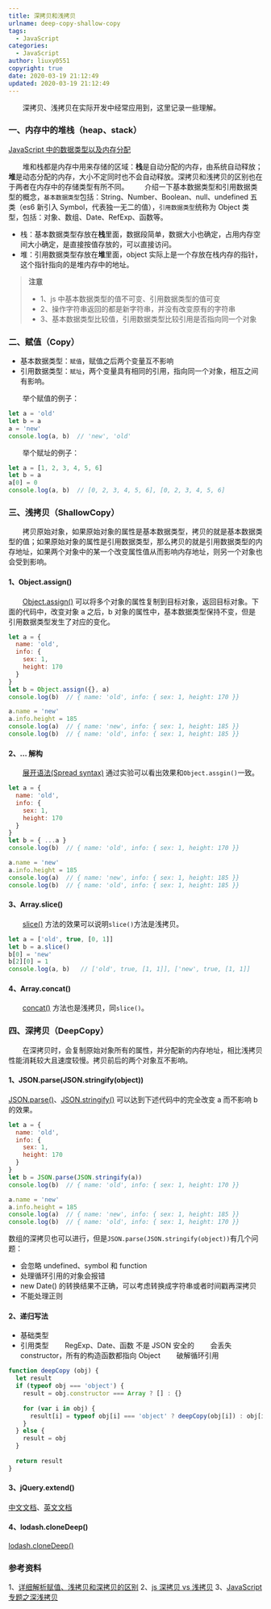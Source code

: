 ```yaml
---
title: 深拷贝和浅拷贝
urlname: deep-copy-shallow-copy
tags:
  - JavaScript
categories:
  - JavaScript
author: liuxy0551
copyright: true
date: 2020-03-19 21:12:49
updated: 2020-03-19 21:12:49
---
```



　　深拷贝、浅拷贝在实际开发中经常应用到，这里记录一些理解。
<!--more-->


### 一、内存中的堆栈（heap、stack）

[JavaScript 中的数据类型以及内存分配](https://liuxianyu.cn/article/js-typeof.html)

&emsp;&emsp;堆和栈都是内存中用来存储的区域：**栈**是自动分配的内存，由系统自动释放；**堆**是动态分配的内存，大小不定同时也不会自动释放。深拷贝和浅拷贝的区别也在于两者在内存中的存储类型有所不同。
&emsp;&emsp;介绍一下基本数据类型和引用数据类型的概念，`基本数据类型`包括：String、Number、Boolean、null、undefined 五类（es6 新引入 Symbol，代表独一无二的值），`引用数据类型`统称为 Object 类型，包括：对象、数组、Date、RefExp、函数等。

- 栈：基本数据类型存放在**栈**里面，数据段简单，数据大小也确定，占用内存空间大小确定，是直接按值存放的，可以直接访问。
- 堆：引用数据类型存放在**堆**里面，object 实际上是一个存放在栈内存的指针，这个指针指向的是堆内存中的地址。

>**注意**
>* 1、js 中基本数据类型的值不可变、引用数据类型的值可变
>* 2、操作字符串返回的都是新字符串，并没有改变原有的字符串
>* 3、基本数据类型比较值，引用数据类型比较引用是否指向同一个对象

### 二、赋值（Copy）

- 基本数据类型：`赋值`，赋值之后两个变量互不影响
- 引用数据类型：`赋址`，两个变量具有相同的引用，指向同一个对象，相互之间有影响。

　　举个赋值的例子：
``` javascript
let a = 'old'
let b = a
a = 'new'
console.log(a, b)  // 'new', 'old'
```

　　举个赋址的例子：
``` javascript
let a = [1, 2, 3, 4, 5, 6]
let b = a
a[0] = 0
console.log(a, b)  // [0, 2, 3, 4, 5, 6], [0, 2, 3, 4, 5, 6]
```


### 三、浅拷贝（ShallowCopy）

&emsp;&emsp;拷贝原始对象，如果原始对象的属性是基本数据类型，拷贝的就是基本数据类型的值；如果原始对象的属性是引用数据类型，那么拷贝的就是引用数据类型的内存地址，如果两个对象中的某一个改变属性值从而影响内存地址，则另一个对象也会受到影响。

#### 1、Object.assign()

&emsp;&emsp;[Object.assign()](https://developer.mozilla.org/zh-CN/docs/Web/JavaScript/Reference/Global_Objects/Object/assign) 可以将多个对象的属性复制到目标对象，返回目标对象。下面的代码中，改变对象 a 之后，b 对象的属性中，基本数据类型保持不变，但是引用数据类型发生了对应的变化。

``` javascript
let a = {
  name: 'old',
  info: {
    sex: 1,
    height: 170
  }
}
let b = Object.assign({}, a)
console.log(b)  // { name: 'old', info: { sex: 1, height: 170 }}

a.name = 'new'
a.info.height = 185
console.log(a)  // { name: 'new', info: { sex: 1, height: 185 }}
console.log(b)  // { name: 'old', info: { sex: 1, height: 185 }}
```

#### 2、... 解构

&emsp;&emsp;[展开语法(Spread syntax)](https://developer.mozilla.org/zh-CN/docs/Web/JavaScript/Reference/Operators/Spread_syntax) 通过实验可以看出效果和`Object.assgin()`一致。

``` javascript
let a = {
  name: 'old',
  info: {
    sex: 1,
    height: 170
  }
}
let b = { ...a }
console.log(b)  // { name: 'old', info: { sex: 1, height: 170 }}

a.name = 'new'
a.info.height = 185
console.log(a)  // { name: 'new', info: { sex: 1, height: 185 }}
console.log(b)  // { name: 'old', info: { sex: 1, height: 185 }}
```

#### 3、Array.slice()

&emsp;&emsp;[slice()](https://developer.mozilla.org/zh-CN/docs/Web/JavaScript/Reference/Global_Objects/Array/slice) 方法的效果可以说明`slice()`方法是浅拷贝。

``` javascript
let a = ['old', true, [0, 1]]
let b = a.slice()
b[0] = 'new'
b[2][0] = 1
console.log(a, b)   // ['old', true, [1, 1]], ['new', true, [1, 1]]
```


#### 4、Array.concat()

&emsp;&emsp;[concat()](https://developer.mozilla.org/zh-CN/docs/Web/JavaScript/Reference/Global_Objects/Array/concat) 方法也是浅拷贝，同`slice()`。


### 四、深拷贝（DeepCopy）

&emsp;&emsp;在深拷贝时，会复制原始对象所有的属性，并分配新的内存地址，相比浅拷贝性能消耗较大且速度较慢。拷贝前后的两个对象互不影响。

#### 1、JSON.parse(JSON.stringify(object))

[JSON.parse()](https://developer.mozilla.org/zh-CN/docs/Web/JavaScript/Reference/Global_Objects/JSON/parse)、[JSON.stringify()](https://developer.mozilla.org/zh-CN/docs/Web/JavaScript/Reference/Global_Objects/JSON/stringify) 可以达到下述代码中的完全改变 a 而不影响 b 的效果。

``` javascript
let a = {
  name: 'old',
  info: {
    sex: 1,
    height: 170
  }
}
let b = JSON.parse(JSON.stringify(a))
console.log(b)  // { name: 'old', info: { sex: 1, height: 170 }}

a.name = 'new'
a.info.height = 185
console.log(a)  // { name: 'new', info: { sex: 1, height: 185 }}
console.log(b)  // { name: 'old', info: { sex: 1, height: 170 }}
```

数组的深拷贝也可以进行，但是`JSON.parse(JSON.stringify(object))`有几个问题：

- 会忽略 undefined、symbol 和 function
- 处理循环引用的对象会报错
- new Date() 的转换结果不正确，可以考虑转换成字符串或者时间戳再深拷贝
- 不能处理正则

#### 2、递归写法

- 基础类型
- 引用类型
  &emsp;&emsp;RegExp、Date、函数 不是 JSON 安全的
  &emsp;&emsp;会丢失 constructor，所有的构造函数都指向 Object
  &emsp;&emsp;破解循环引用
  
```javascript
function deepCopy (obj) {
  let result
  if (typeof obj === 'object') {
    result = obj.constructor === Array ? [] : {}
    
    for (var i in obj) {
      result[i] = typeof obj[i] === 'object' ? deepCopy(obj[i]) : obj[i]
    }
  } else {
    result = obj
  }
  
  return result
}
```

#### 3、jQuery.extend()

[中文文档](http://jquery.cuishifeng.cn/jQuery.extend.html)、[英文文档](https://api.jquery.com/jQuery.extend/)

#### 4、lodash.cloneDeep()

[lodash.cloneDeep()](https://www.lodashjs.com/docs/lodash.cloneDeep)


### 参考资料

1、[详细解析赋值、浅拷贝和深拷贝的区别](https://muyiy.cn/blog/4/4.1.html)
2、[js 深拷贝 vs 浅拷贝](https://juejin.im/post/59ac1c4ef265da248e75892b)
3、[JavaScript专题之深浅拷贝](https://github.com/mqyqingfeng/Blog/issues/32)
